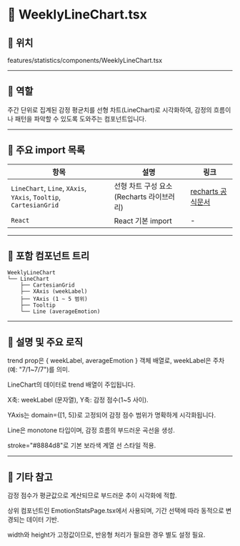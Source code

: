 # 📄 WeeklyLineChart.tsx
## 📁 위치
features/statistics/components/WeeklyLineChart.tsx

---

## 🧭 역할
주간 단위로 집계된 감정 평균치를 선형 차트(LineChart)로 시각화하여, 감정의 흐름이나 패턴을 파악할 수 있도록 도와주는 컴포넌트입니다.

---

## 🔗 주요 import 목록
| 항목                                                                | 설명                           | 링크                                           |
| ----------------------------------------------------------------- | ---------------------------- | -------------------------------------------- |
| `LineChart`, `Line`, `XAxis`, `YAxis`, `Tooltip`, `CartesianGrid` | 선형 차트 구성 요소 (Recharts 라이브러리) | [recharts 공식문서](https://recharts.org/en-US/) |
| `React`                                                           | React 기본 import              | -                                            |


---

## 🧩 포함 컴포넌트 트리
```text
WeeklyLineChart
└── LineChart
    ├── CartesianGrid
    ├── XAxis (weekLabel)
    ├── YAxis (1 ~ 5 범위)
    ├── Tooltip
    └── Line (averageEmotion)
```

---


## 📝 설명 및 주요 로직
trend prop은 { weekLabel, averageEmotion } 객체 배열로, weekLabel은 주차(예: "7/1~7/7")를 의미.

LineChart의 데이터로 trend 배열이 주입됩니다.

X축: weekLabel (문자열), Y축: 감정 점수(1~5 사이).

YAxis는 domain={[1, 5]}로 고정되어 감정 점수 범위가 명확하게 시각화됩니다.

Line은 monotone 타입이며, 감정 흐름의 부드러운 곡선을 생성.

stroke="#8884d8"로 기본 보라색 계열 선 스타일 적용.

---

## 📌 기타 참고
감정 점수가 평균값으로 계산되므로 부드러운 추이 시각화에 적합.

상위 컴포넌트인 EmotionStatsPage.tsx에서 사용되며, 기간 선택에 따라 동적으로 변경되는 데이터 기반.

width와 height가 고정값이므로, 반응형 처리가 필요한 경우 별도 설정 필요.